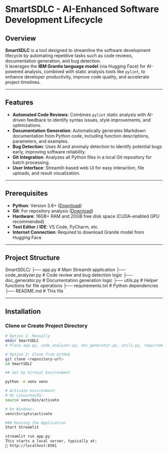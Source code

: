 # SmartSDLC - AI-Enhanced Software Development Lifecycle

## Overview
**SmartSDLC** is a tool designed to streamline the software development lifecycle by automating repetitive tasks such as code reviews, documentation generation, and bug detection.  
It leverages the **IBM Granite language model** (via Hugging Face) for AI-powered analysis, combined with static analysis tools like `pylint`, to enhance developer productivity, improve code quality, and accelerate project timelines.

---

## Features
- **Automated Code Reviews**: Combines `pylint` static analysis with AI-driven feedback to identify syntax issues, style improvements, and optimizations.
- **Documentation Generation**: Automatically generates Markdown documentation from Python code, including function descriptions, parameters, and examples.
- **Bug Detection**: Uses AI and anomaly detection to identify potential bugs early, improving software reliability.
- **Git Integration**: Analyzes all Python files in a local Git repository for batch processing.
- **User Interface**: Streamlit-based web UI for easy interaction, file uploads, and result visualization.

---

## Prerequisites
- **Python**: Version 3.8+ ([Download](https://www.python.org/))
- **Git**: For repository analysis ([Download](https://git-scm.com/))
- **Hardware**: 16GB+ RAM and 20GB free disk space (CUDA-enabled GPU recommended)
- **Text Editor / IDE**: VS Code, PyCharm, etc.
- **Internet Connection**: Required to download Granite model from Hugging Face

---

## Project Structure
SmartSDLC/
├── app.py # Main Streamlit application
├── code_analyzer.py # Code review and bug detection logic
├── doc_generator.py # Documentation generation logic
├── utils.py # Helper functions for file operations
├── requirements.txt # Python dependencies
├── README.md # This file


---

## Installation

### Clone or Create Project Directory
```bash
# Option 1: Manually
mkdir SmartSDLC
# Place app.py, code_analyzer.py, doc_generator.py, utils.py, requirements.txt inside

# Option 2: Clone from GitHub
git clone <repository-url>
cd SmartSDLC

## Set Up Virtual Environment

python -m venv venv

# Activate environment:
# On Linux/macOS:
source venv/bin/activate

# On Windows:
venv\Scripts\activate

### Running the Application
Start Streamlit

streamlit run app.py
This starts a local server, typically at:
📍 http://localhost:8501

